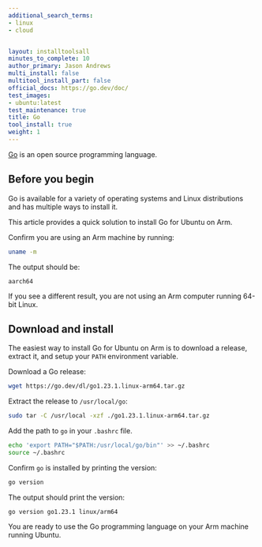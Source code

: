 ```yaml
---
additional_search_terms:
- linux
- cloud


layout: installtoolsall
minutes_to_complete: 10
author_primary: Jason Andrews
multi_install: false
multitool_install_part: false
official_docs: https://go.dev/doc/
test_images:
- ubuntu:latest
test_maintenance: true
title: Go
tool_install: true
weight: 1
---
```


[Go](https://go.dev/) is an open source programming language. 

## Before you begin

Go is available for a variety of operating systems and Linux distributions and has multiple ways to install it. 

This article provides a quick solution to install Go for Ubuntu on Arm.

Confirm you are using an Arm machine by running:

```bash
uname -m
```

The output should be:

```output
aarch64
```

If you see a different result, you are not using an Arm computer running 64-bit Linux.

## Download and install

The easiest way to install Go for Ubuntu on Arm is to download a release, extract it, and setup your `PATH` environment variable. 

Download a Go release:

```bash { target="ubuntu:latest" }
wget https://go.dev/dl/go1.23.1.linux-arm64.tar.gz
```

Extract the release to `/usr/local/go`:

```bash { target="ubuntu:latest" }
sudo tar -C /usr/local -xzf ./go1.23.1.linux-arm64.tar.gz
```

Add the path to `go` in your `.bashrc` file. 

```bash { target="ubuntu:latest" }
echo 'export PATH="$PATH:/usr/local/go/bin"' >> ~/.bashrc
source ~/.bashrc
```

Confirm `go` is installed by printing the version:

```bash { target="ubuntu:latest" env_source="~/.bashrc" } 
go version
```

The output should print the version:

```output
go version go1.23.1 linux/arm64
```

You are ready to use the Go programming language on your Arm machine running Ubuntu.
